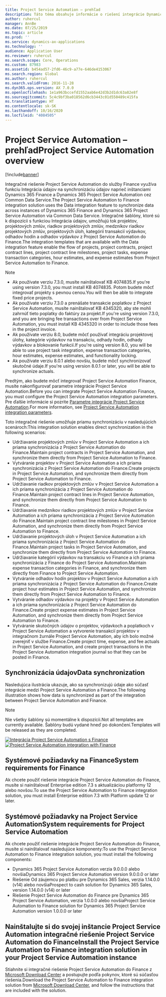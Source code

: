 ```yaml
---
title: Project Service Automation – prehľad
description: Táto téma obsahuje informácie o riešení integrácie Dynamics 365 Project Service Automation do Dynamics 365 Finance.
author: ruhercul
manager: AnnBe
ms.date: 07/25/2019
ms.topic: article
ms.prod: ''
ms.service: dynamics-ax-applications
ms.technology: ''
audience: Application User
ms.reviewer: ruhercul
ms.search.scope: Core, Operations
ms.custom: 87983
ms.assetid: b454ad57-2fd6-46c9-a77e-646de4153067
ms.search.region: Global
ms.author: ruhercul
ms.search.validFrom: 2016-11-28
ms.dyn365.ops.version: AX 7.0.0
ms.openlocfilehash: 1e1a963bccefd1552aab6e42d3b2d1dc63a82e8f
ms.sourcegitcommit: 5c4c9bf3ba018562d6cb3443c01d550489c415fa
ms.translationtype: HT
ms.contentlocale: sk-SK
ms.lasthandoff: 10/16/2020
ms.locfileid: "4084505"
---
```

# <a name="project-service-automation-overview"></a><span data-ttu-id="66f98-103">Project Service Automation – prehľad</span><span class="sxs-lookup"><span data-stu-id="66f98-103">Project Service Automation overview</span></span>

[!include[banner](../includes/banner.md)]

<span data-ttu-id="66f98-104">Integračné riešenie Project Service Automation do služby Finance využíva funkciu Integrácia údajov na synchronizáciu údajov naprieč inštanciami Dynamics 365 Finance a Dynamics 365 Project Service Automation cez Common Data Service.</span><span class="sxs-lookup"><span data-stu-id="66f98-104">The Project Service Automation to Finance integration solution uses the Data integration feature to synchronize data across instances of Dynamics 365 Finance and Dynamics 365 Project Service Automation via Common Data Service.</span></span> <span data-ttu-id="66f98-105">Integračné šablóny, ktoré sú k dispozícii s funkciou Integrácia údajov, umožňujú tok projektov, projektových zmlúv, riadkov projektových zmlúv, medzníkov riadkov projektových zmlúv, projektových úloh, kategórií transakcií výdavkov, odhadov hodín a odhadov výdavkov z Project Service Automation do Finance.</span><span class="sxs-lookup"><span data-stu-id="66f98-105">The integration templates that are available with the Data integration feature enable the flow of projects, project contracts, project contract lines, project contract line milestones, project tasks, expense transaction categories, hour estimates, and expense estimates from Project Service Automation to Finance.</span></span>

> [!NOTE]
> - <span data-ttu-id="66f98-106">Ak používate verziu 7.3.0, musíte nainštalovať KB 4074835.</span><span class="sxs-lookup"><span data-stu-id="66f98-106">If you're using version 7.3.0, you must install KB 4074835.</span></span> <span data-ttu-id="66f98-107">Potom budete môcť integrovať projekty s pevnou cenou.</span><span class="sxs-lookup"><span data-stu-id="66f98-107">You will then be able to integrate fixed price projects.</span></span>
> - <span data-ttu-id="66f98-108">Ak používate verziu 7.3.0 a prenášate transakcie poplatkov z Project Service Automation, musíte nainštalovať KB 4345320, aby ste mohli zahrnúť tieto poplatky do faktúry za projekt.</span><span class="sxs-lookup"><span data-stu-id="66f98-108">If you're using version 7.3.0, and you are bringing fee transactions over from Project Service Automation, you must install KB 4345320 in order to include those fees in the project invoice.</span></span>
> - <span data-ttu-id="66f98-109">Ak používate verziu 8.0, budete môcť používať integráciu projektovej úlohy, kategórie výdavkov na transakciu, odhady hodín, odhady výdavkov a blokovanie funkcií.</span><span class="sxs-lookup"><span data-stu-id="66f98-109">If you're using version 8.0, you will be able to use project task integration, expense transaction categories, hour estimates, expense estimates, and functionality locking.</span></span>
> - <span data-ttu-id="66f98-110">Ak používate verziu 8.0.1 alebo novšiu, budete môcť synchronizovať skutočné údaje.</span><span class="sxs-lookup"><span data-stu-id="66f98-110">If you're using version 8.0.1 or later, you will be able to synchronize actuals.</span></span>

<span data-ttu-id="66f98-111">Predtým, ako budete môcť integrovať Project Service Automation Finance, musíte nakonfigurovať parametre integrácie Project Service Automation.</span><span class="sxs-lookup"><span data-stu-id="66f98-111">Before you can integrate Project Service Automation Finance, you must configure the Project Service Automation integration parameters.</span></span> <span data-ttu-id="66f98-112">Pre ďalšie informácie si pozrite [Parametre integrácie Project Service Automation](PSA-parameters.md).</span><span class="sxs-lookup"><span data-stu-id="66f98-112">For more information, see [Project Service Automation integration parameters](PSA-parameters.md).</span></span>

<span data-ttu-id="66f98-113">Toto integračné riešenie umožňuje priamu synchronizáciu v nasledujúcich scenároch:</span><span class="sxs-lookup"><span data-stu-id="66f98-113">This integration solution enables direct synchronization in the following scenarios:</span></span>

- <span data-ttu-id="66f98-114">Udržiavanie projektových zmlúv v Project Service Automation a ich priama synchronizácia z Project Service Automation do Finance.</span><span class="sxs-lookup"><span data-stu-id="66f98-114">Maintain project contracts in Project Service Automation, and synchronize them directly from Project Service Automation to Finance.</span></span>
- <span data-ttu-id="66f98-115">Vytváranie projektov v Project Service Automation a ich priama synchronizácia z Project Service Automation do Finance.</span><span class="sxs-lookup"><span data-stu-id="66f98-115">Create projects in Project Service Automation, and synchronize them directly from Project Service Automation to Finance.</span></span>
- <span data-ttu-id="66f98-116">Udržiavanie riadkov projektových zmlúv v Project Service Automation a ich priama synchronizácia z Project Service Automation do Finance.</span><span class="sxs-lookup"><span data-stu-id="66f98-116">Maintain project contract lines in Project Service Automation, and synchronize them directly from Project Service Automation to Finance.</span></span>
- <span data-ttu-id="66f98-117">Udržiavanie medzníkov riadkov projektových zmlúv v Project Service Automation a ich priama synchronizácia z Project Service Automation do Finance.</span><span class="sxs-lookup"><span data-stu-id="66f98-117">Maintain project contract line milestones in Project Service Automation, and synchronize them directly from Project Service Automation to Finance.</span></span>
- <span data-ttu-id="66f98-118">Udržiavanie projektových úloh v Project Service Automation a ich priama synchronizácia z Project Service Automation do Finance.</span><span class="sxs-lookup"><span data-stu-id="66f98-118">Maintain project tasks in Project Service Automation, and synchronize them directly from Project Service Automation to Finance.</span></span>
- <span data-ttu-id="66f98-119">Udržiavanie kategórií výdavkov na transakciu vo Finance a ich priama synchronizácia z Finance do Project Service Automation.</span><span class="sxs-lookup"><span data-stu-id="66f98-119">Maintain expense transaction categories in Finance, and synchronize them directly from Finance to Project Service Automation.</span></span>
- <span data-ttu-id="66f98-120">Vytváranie odhadov hodín projektov v Project Service Automation a ich priama synchronizácia z Project Service Automation do Finance.</span><span class="sxs-lookup"><span data-stu-id="66f98-120">Create project hour estimates in Project Service Automation, and synchronize them directly from Project Service Automation to Finance.</span></span>
- <span data-ttu-id="66f98-121">Vytváranie odhadov výdavkov na projekty v Project Service Automation a ich priama synchronizácia z Project Service Automation do Finance.</span><span class="sxs-lookup"><span data-stu-id="66f98-121">Create project expense estimates in Project Service Automation, and synchronize them directly from Project Service Automation to Finance.</span></span>
- <span data-ttu-id="66f98-122">Vytváranie skutočných údajov o projektov, výdavkoch a poplatkoch v Project Service Automation a vytvorenie transakcií projektov v integračnom žurnále Project Service Automation, aby ich bolo možné zverejniť v službe Finance.</span><span class="sxs-lookup"><span data-stu-id="66f98-122">Create project time, expense, and fee actuals in Project Service Automation, and create project transactions in the Project Service Automation integration journal so that they can be posted in Finance.</span></span>

## <a name="data-synchronization"></a><span data-ttu-id="66f98-123">Synchronizácia údajov</span><span class="sxs-lookup"><span data-stu-id="66f98-123">Data synchronization</span></span>

<span data-ttu-id="66f98-124">Nasledujúca ilustrácia ukazuje, ako sa synchronizujú údaje ako súčasť integrácie medzi Project Service Automation a Finance.</span><span class="sxs-lookup"><span data-stu-id="66f98-124">The following illustration shows how data is synchronized as part of the integration between Project Service Automation and Finance.</span></span>

> [!NOTE]
> <span data-ttu-id="66f98-125">Nie všetky šablóny sú momentálne k dispozícii.</span><span class="sxs-lookup"><span data-stu-id="66f98-125">Not all templates are currently available.</span></span> <span data-ttu-id="66f98-126">Šablóny budú vydané hneď po dokončení.</span><span class="sxs-lookup"><span data-stu-id="66f98-126">Templates will be released as they are completed.</span></span>

<span data-ttu-id="66f98-127">[![Integrácia Project Service Automation s Finance](./media/PSA-integration.png)](./media/PSA-integration.png)</span><span class="sxs-lookup"><span data-stu-id="66f98-127">[![Project Service Automation integration with Finance](./media/PSA-integration.png)](./media/PSA-integration.png)</span></span>

## <a name="system-requirements-for-finance"></a><span data-ttu-id="66f98-128">Systémové požiadavky na Finance</span><span class="sxs-lookup"><span data-stu-id="66f98-128">System requirements for Finance</span></span>

<span data-ttu-id="66f98-129">Ak chcete použiť riešenie integrácie Project Service Automation do Finance, musíte si nainštalovať Enterprise edition 7.3 s aktualizáciou platformy 12 alebo novšou.</span><span class="sxs-lookup"><span data-stu-id="66f98-129">To use the Project Service Automation to Finance integration solution, you must install Enterprise edition 7.3 with Platform update 12 or later.</span></span>

## <a name="system-requirements-for-project-service-automation"></a><span data-ttu-id="66f98-130">Systémové požiadavky na Project Service Automation</span><span class="sxs-lookup"><span data-stu-id="66f98-130">System requirements for Project Service Automation</span></span>

<span data-ttu-id="66f98-131">Ak chcete použiť riešenie integrácie Project Service Automation do Finance, musíte si nainštalovať nasledujúce komponenty:</span><span class="sxs-lookup"><span data-stu-id="66f98-131">To use the Project Service Automation to Finance integration solution, you must install the following components:</span></span>

- <span data-ttu-id="66f98-132">Dynamics 365 Project Service Automation verzia 9.0.0.0 alebo novšia</span><span class="sxs-lookup"><span data-stu-id="66f98-132">Dynamics 365 Project Service Automation version 9.0.0.0 or later</span></span>
- <span data-ttu-id="66f98-133">Riešenie Od záujemcu po platbu pre Dynamics 365 Sales, verzia 1.14.0.0 (v14) alebo novšia</span><span class="sxs-lookup"><span data-stu-id="66f98-133">Prospect to cash solution for Dynamics 365 Sales, version 1.14.0.0 (v14) or later</span></span>
- <span data-ttu-id="66f98-134">Riešenie Project Service Automation do Finance pre Dynamics 365 Project Service Automation, verzia 1.0.0.0 alebo novšia</span><span class="sxs-lookup"><span data-stu-id="66f98-134">Project Service Automation to Finance solution for Dynamics 365 Project Service Automation version 1.0.0.0 or later</span></span>

## <a name="install-the-project-service-automation-to-finance-integration-solution-in-your-project-service-automation-instance"></a><span data-ttu-id="66f98-135">Nainštalujte si do svojej inštancie Project Service Automation integračné riešenie Project Service Automation do Finance</span><span class="sxs-lookup"><span data-stu-id="66f98-135">Install the Project Service Automation to Finance integration solution in your Project Service Automation instance</span></span>

<span data-ttu-id="66f98-136">Stiahnite si integračné riešenie Project Service Automation do Finance z [Microsoft Download Center](https://www.microsoft.com/download/details.aspx?id=57016) a postupujte podľa pokynov, ktoré sú súčasťou riešenia.</span><span class="sxs-lookup"><span data-stu-id="66f98-136">Download the Project Service Automation to Finance integration solution from [Microsoft Download Center](https://www.microsoft.com/download/details.aspx?id=57016), and follow the instructions that are included with the solution.</span></span>
